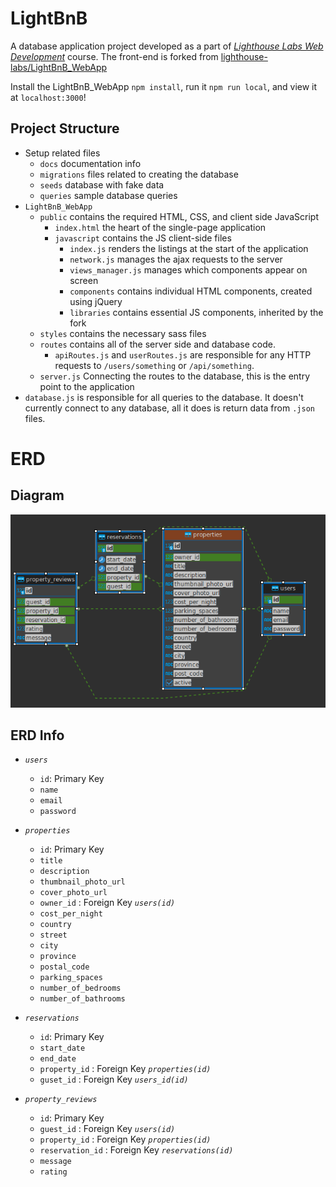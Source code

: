 # LightBnB

A database application project developed as a part of _[Lighthouse Labs Web Development](https://www.lighthouselabs.ca/en/web-development)_ course. The front-end is forked from [lighthouse-labs/LightBnB_WebApp](https://github.com/lighthouse-labs/LightBnB_WebApp)

Install the LightBnB_WebApp `npm install`, run it `npm run local`, and view it at `localhost:3000`!

## Project Structure
* Setup related files
  * `docs` documentation info
  * `migrations` files related to creating the database
  * `seeds` database with fake data
  * `queries` sample database queries
* `LightBnB_WebApp`
  * `public` contains the required HTML, CSS, and client side JavaScript
    * `index.html` the heart of the single-page application
    * `javascript` contains the JS client-side files
      * `index.js` renders the listings at the start of the application
      * `network.js` manages the ajax requests to the server
      * `views_manager.js` manages which components appear on screen
      * `components` contains individual HTML components, created using jQuery
      *  `libraries` contains essential JS components, inherited by the fork
  * `styles` contains the necessary sass files
  * `routes` contains all of the server side and database code.
    * `apiRoutes.js` and `userRoutes.js` are responsible for any HTTP requests to `/users/something` or `/api/something`. 
  * `server.js` Connecting the routes to the database, this is the entry point to the application
* `database.js` is responsible for all queries to the database. It doesn't currently connect to any database, all it does is return data from `.json` files.

# ERD
## Diagram
![ERD](docs/ERD.png)
## ERD Info
- _`users`_
  - `id`: Primary Key
  - `name`
  - `email`
  - `password`
  
- _`properties`_
  - `id`: Primary Key
  - `title`
  - `description`
  - `thumbnail_photo_url`
  - `cover_photo_url`  
  - `owner_id` : Foreign Key _`users(id)`_
  - `cost_per_night`
  - `country`
  - `street`
  - `city`
  - `province`
  - `postal_code`
  - `parking_spaces`
  - `number_of_bedrooms`
  - `number_of_bathrooms`

- _`reservations`_
  - `id`: Primary Key
  - `start_date`
  - `end_date`
  - `property_id` : Foreign Key _`properties(id)`_
  - `guset_id` : Foreign Key _`users_id(id)`_

- _`property_reviews`_
  - `id`: Primary Key
  - `guest_id` : Foreign Key _`users(id)`_
  - `property_id` : Foreign Key _`properties(id)`_
  - `reservation_id` : Foreign Key _`reservations(id)`_
  - `message`
  - `rating`